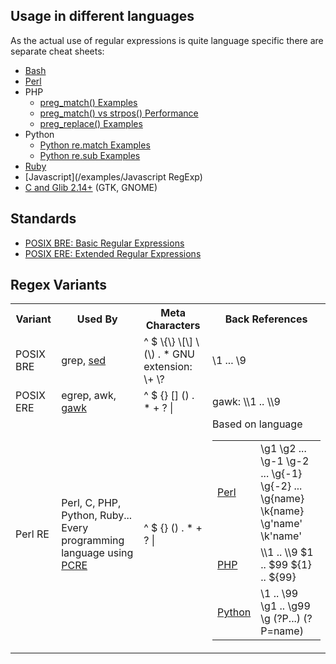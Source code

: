 ## Usage in different languages

As the actual use of regular expressions is quite language specific there are separate cheat sheets:

*   [Bash](Bash+Regex)
*   [Perl](https://perldoc.perl.org/perlre)
*   PHP
    *   [preg_match() Examples](/examples/PHP+preg_match)
    *   [preg_match() vs strpos() Performance](/articles/php-string-search.htm)
    *   [preg_replace() Examples](/examples/PHP+preg_replace)
*   Python
    *   [Python re.match Examples](/examples/Python+re.match)
    *   [Python re.sub Examples](/examples/Python+re.sub)
*   [Ruby](Ruby+Regex)
*   [Javascript](/examples/Javascript RegExp)
*   [C and Glib 2.14+](/examples/GLib+GRegex) (GTK, GNOME)

## Standards

*   [POSIX BRE: Basic Regular Expressions](http://pubs.opengroup.org/onlinepubs/7908799/xbd/re.html)
*   [POSIX ERE: Extended Regular Expressions](http://pubs.opengroup.org/onlinepubs/009696899/basedefs/xbd_chap09.html)

## Regex Variants

<table>

<tbody>

<tr>

<th>Variant</th>

<th>Used By</th>

<th>Meta Characters</th>

<th>Back References</th>

</tr>

<tr>

<td>POSIX BRE</td>

<td>grep, <a href="https://www.gnu.org/software/sed/manual/html_node/Regular-Expressions.html">sed</a></td>

<td>^ $ \{\} \[\] \(\) . *  
GNU extension: \+ \?</td>

<td>\1 ... \9</td>

</tr>

<tr>

<td>POSIX ERE</td>

<td>egrep, awk, <a href="http://www.math.utah.edu/docs/info/gawk_5.html">gawk</a></td>

<td>^ $ {} [] () . * + ? |</td>

<td>gawk: \\1 .. \\9</td>

</tr>

<tr>

<td>Perl RE</td>

<td>Perl, C, PHP, Python, Ruby...  
Every programming language using <a href="http://www.pcre.org/">PCRE</a></td>

<td>^ $ {} () . * + ? |</td>

<td>Based on language

<table>

<tbody>

<tr>

<td><a href="http://perldoc.perl.org/perlretut.html#Backreferences">Perl</a></td>

<td>\g1 \g2 ...  
\g-1 \g-2 ...  
\g{-1} \g{-2} ...  
\g{name}  
\k{name}  
\g'name'  
\k'name'</td>

</tr>

<tr>

<td><a href="http://php.net/manual/en/function.preg-match.php">PHP</a></td>

<td>\\1 .. \\9  
$1 .. $99  
${1} .. ${99}</td>

</tr>

<tr>

<td><a href="https://docs.python.org/2/library/re.html">Python</a></td>

<td>\1 .. \99  
\g1 .. \g99  
\g<name>  
(?P<name>...)  
(?P=name)  
</name></name></td>

</tr>

</tbody>

</table>

</td>

</tr>

</tbody>

</table>

